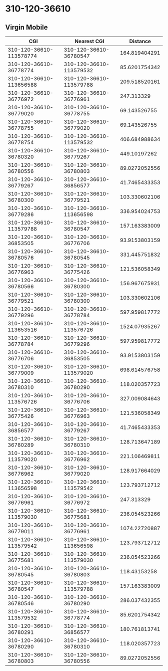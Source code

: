 # 310-120-36610
## Virgin Mobile


| CGI | Nearest CGI | Distance |
|-----|-------------|----------|
| 310-120-36610-113578774 | 310-120-36610-36780547 | 164.819404291 |
| 310-120-36610-36778774 | 310-120-36610-113579532 | 85.6201754342 |
| 310-120-36610-113656588 | 310-120-36610-113579788 | 209.518520161 |
| 310-120-36610-36776972 | 310-120-36610-36776961 | 247.313329 |
| 310-120-36610-36779020 | 310-120-36610-36778755 | 69.143526755 |
| 310-120-36610-36778755 | 310-120-36610-36779020 | 69.143526755 |
| 310-120-36610-36778754 | 310-120-36610-113579532 | 406.684988634 |
| 310-120-36610-36780320 | 310-120-36610-36779267 | 449.10197262 |
| 310-120-36610-36780556 | 310-120-36610-36780803 | 89.0272052556 |
| 310-120-36610-36779267 | 310-120-36610-36856577 | 41.7465433353 |
| 310-120-36610-36780300 | 310-120-36610-36779521 | 103.330602106 |
| 310-120-36610-36779286 | 310-120-36610-113656598 | 336.954024753 |
| 310-120-36610-113579788 | 310-120-36610-36780547 | 157.163383009 |
| 310-120-36610-36853505 | 310-120-36610-36776706 | 93.9153803159 |
| 310-120-36610-36780576 | 310-120-36610-36780545 | 331.445751832 |
| 310-120-36610-36776963 | 310-120-36610-36775426 | 121.536058349 |
| 310-120-36610-36780566 | 310-120-36610-36780300 | 156.967675931 |
| 310-120-36610-36779521 | 310-120-36610-36780300 | 103.330602106 |
| 310-120-36610-36779296 | 310-120-36610-36778784 | 597.959817772 |
| 310-120-36610-113653516 | 310-120-36610-113576726 | 1524.07935267 |
| 310-120-36610-36778784 | 310-120-36610-36779296 | 597.959817772 |
| 310-120-36610-36776706 | 310-120-36610-36853505 | 93.9153803159 |
| 310-120-36610-36779009 | 310-120-36610-113579020 | 698.614576758 |
| 310-120-36610-36780310 | 310-120-36610-36780290 | 118.020357723 |
| 310-120-36610-113576726 | 310-120-36610-36776706 | 327.009084643 |
| 310-120-36610-36775426 | 310-120-36610-36776963 | 121.536058349 |
| 310-120-36610-36856577 | 310-120-36610-36779267 | 41.7465433353 |
| 310-120-36610-36780289 | 310-120-36610-36780310 | 128.713647189 |
| 310-120-36610-113579020 | 310-120-36610-36776962 | 221.106469811 |
| 310-120-36610-36776962 | 310-120-36610-36779020 | 128.917664029 |
| 310-120-36610-113656598 | 310-120-36610-113579542 | 123.793712712 |
| 310-120-36610-36776961 | 310-120-36610-36776972 | 247.313329 |
| 310-120-36610-113579030 | 310-120-36610-36775681 | 236.054523266 |
| 310-120-36610-36779011 | 310-120-36610-36776961 | 1074.22720887 |
| 310-120-36610-113579542 | 310-120-36610-113656598 | 123.793712712 |
| 310-120-36610-36775681 | 310-120-36610-113579030 | 236.054523266 |
| 310-120-36610-36780545 | 310-120-36610-36780803 | 118.43153258 |
| 310-120-36610-36780547 | 310-120-36610-113579788 | 157.163383009 |
| 310-120-36610-36780546 | 310-120-36610-36780290 | 286.037432355 |
| 310-120-36610-113579532 | 310-120-36610-36778774 | 85.6201754342 |
| 310-120-36610-36780291 | 310-120-36610-36856577 | 180.761813741 |
| 310-120-36610-36780290 | 310-120-36610-36780310 | 118.020357723 |
| 310-120-36610-36780803 | 310-120-36610-36780556 | 89.0272052556 |
